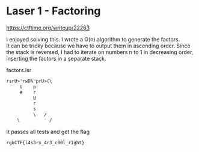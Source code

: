 # Laser 1 - Factoring

<https://ctftime.org/writeup/22263>

I enjoyed solving this. I wrote a O(n) algorithm to generate the factors.  
It can be tricky because we have to output them in ascending order.
Since the stack is reversed, I had to iterate on numbers n to 1 in decreasing order, inserting the factors in a separate stack.

factors.lsr

```txt
rsrU>⌝rwD%⌝prU>(\
     U    p    
     #    r   
          U
          r    
          s    
          \   /   
    \           /
```

It passes all tests and get the flag

```txt
rgbCTF{l4s3rs_4r3_c00l_r1ght}
```
